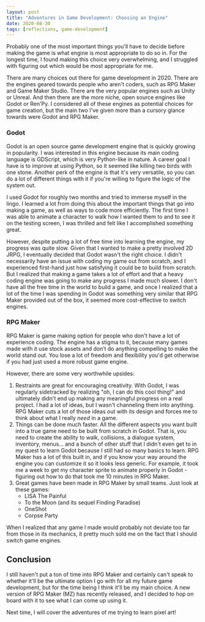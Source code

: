 ```yaml
---
layout: post
title: "Adventures in Game Development: Choosing an Engine"
date: 2020-08-30
tags: [reflections, game-development] 
---
```


Probably one of the most important things you'll have to decide before making the game is what engine is most appropriate to do so in. For the longest time, I found making this choice very overwhelming, and I struggled with figuring out which would be most appropriate for me. 

There are many choices out there for game development in 2020. There are the engines geared towards people who aren't coders, such as RPG Maker and Game Maker Studio. There are the very popular engines such as Unity or Unreal. And then there are the more niche, open source engines like Godot or Ren'Py. I considered all of these engines as potential choices for game creation, but the main two I've given more than a cursory glance towards were Godot and RPG Maker.

### Godot

Godot is an open source game development engine that is quickly growing in popularity. I was interested in this engine because its main coding language is GDScript, which is very Python-like in nature. A career goal I have is to improve at using Python, so it seemed like killing two birds with one stone. Another perk of the engine is that it's very versatile, so you can do a lot of different things with it if you're willing to figure the logic of the system out.

I used Godot for roughly two months and tried to immerse myself in the lingo. I learned a lot from doing this about the important things that go into making a game, as well as ways to code more efficiently. The first time I was able to animate a character to walk how I wanted them to and to see it on the testing screen, I was thrilled and felt like I accomplished something great.

However, despite putting a lot of free time into learning the engine, my progress was quite slow. Given that I wanted to make a pretty involved 2D JRPG, I eventually decided that Godot wasn't the right choice. I didn't necessarily have an issue with coding my game out from scratch, and I experienced first-hand just how satisfying it could be to build from scratch. But I realized that making a game takes a lot of effort and that a heavy coding engine was going to make any progress I made much slower. I don't have all the free time in the world to build a game, and once I realized that a lot of the time I was spending in Godot was something very similar that RPG Maker provided out of the box, it seemed more cost-effective to switch engines.

### RPG Maker

RPG Maker is game making option for people who don't have a lot of experience coding. The engine has a stigma to it, because many games made with it use stock assets and don’t do anything compelling to make the world stand out. You lose a lot of freedom and flexibility you'd get otherwise if you had just used a more robust game engine. 

However, there are some very worthwhile upsides:
1) Restraints are great for encouraging creativity. With Godot, I was regularly sidetracked by realizing "oh, I can do this cool thing!" and ultimately didn't end up making any meaningful progress on a real project. I had a lot of ideas, but I wasn't channeling them into anything. RPG Maker cuts a lot of those ideas out with its design and forces me to think about what I really *need* in a game. 
2) Things can be done much faster. All the different aspects you want built into a true game need to be built from scratch in Godot. That is, you need to create the ability to walk, collisions, a dialogue system, inventory, menus… and a bunch of other stuff that I didn't even get to in my quest to learn Godot because I still had so many basics to learn. RPG Maker has a lot of this built in, and if you know your way around the engine you can customize it so it looks less generic. For example, it took me a week to get my character sprite to animate properly in Godot - figuring out how to do that took me 10 minutes in RPG Maker.
3) Great games have been made in RPG Maker by small teams. Just look at these games:
    * LISA The Painful
    * To the Moon (and its sequel Finding Paradise)
    * OneShot
    * Corpse Party

When I realized that any game I made would probably not deviate too far from those in its mechanics, it pretty much sold me on the fact that I should switch game engines. 

## Conclusion

I still haven't put a ton of time into RPG Maker and certainly can't speak to whether it'll be the ultimate option I go with for all my future game development, but for the time being I think it'll be my main choice. A new version of RPG Maker (MZ) has recently released, and I decided to hop on board with it to see what I can come up using it.

Next time, I will cover the adventures of me trying to learn pixel art! 
